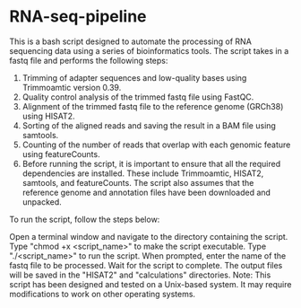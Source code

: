 # RNA-seq-pipeline
This is a bash script designed to automate the processing of RNA sequencing data using a series of bioinformatics tools. The script takes in a fastq file and performs the following steps:

1. Trimming of adapter sequences and low-quality bases using Trimmoamtic version 0.39.
2. Quality control analysis of the trimmed fastq file using FastQC.
3. Alignment of the trimmed fastq file to the reference genome (GRCh38) using HISAT2.
4. Sorting of the aligned reads and saving the result in a BAM file using samtools.
5. Counting of the number of reads that overlap with each genomic feature using featureCounts.
6. Before running the script, it is important to ensure that all the required dependencies are installed. These include Trimmoamtic, HISAT2, samtools, and featureCounts. The script also assumes that the reference genome and annotation files have been downloaded and unpacked.

To run the script, follow the steps below:

Open a terminal window and navigate to the directory containing the script.
Type "chmod +x <script_name>" to make the script executable.
Type "./<script_name>" to run the script.
When prompted, enter the name of the fastq file to be processed.
Wait for the script to complete. The output files will be saved in the "HISAT2" and "calculations" directories.
Note: This script has been designed and tested on a Unix-based system. It may require modifications to work on other operating systems.
